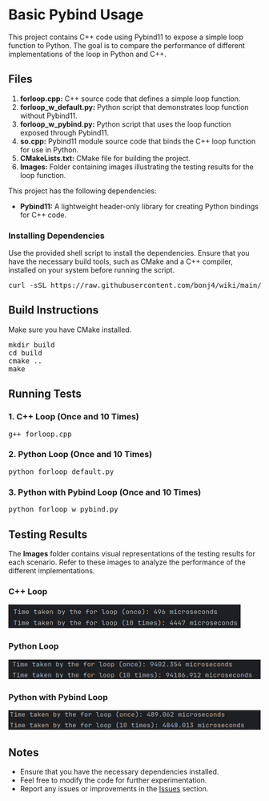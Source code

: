 <!DOCTYPE html>
<html lang="en">
<head>
    <meta charset="UTF-8">
    <meta name="viewport" content="width=device-width, initial-scale=1.0">
</head>
<body>

<h1>Basic Pybind Usage</h1>

<p>This project contains C++ code using Pybind11 to expose a simple loop function to Python. The goal is to compare the performance of different implementations of the loop in Python and C++.</p>

<h2>Files</h2>

<ol>
    <li><strong>forloop.cpp:</strong> C++ source code that defines a simple loop function.</li>
    <li><strong>forloop_w_default.py:</strong> Python script that demonstrates loop function without Pybind11.</li>
    <li><strong>forloop_w_pybind.py:</strong> Python script that uses the loop function exposed through Pybind11.</li>
    <li><strong>so.cpp:</strong> Pybind11 module source code that binds the C++ loop function for use in Python.</li>
    <li><strong>CMakeLists.txt:</strong> CMake file for building the project.</li>
    <li><strong>Images:</strong> Folder containing images illustrating the testing results for the loop function.</li>
</ol>

<p>This project has the following dependencies:</p>

<ul>
    <li><strong>Pybind11:</strong> A lightweight header-only library for creating Python bindings for C++ code.</li>
</ul>

<h3>Installing Dependencies</h3>

<p>Use the provided shell script to install the dependencies. Ensure that you have the necessary build tools, such as CMake and a C++ compiler, installed on your system before running the script.</p>

<pre>
curl -sSL https://raw.githubusercontent.com/bonj4/wiki/main/pybind11_installation.sh | bash
</pre>
<h2>Build Instructions</h2>

<p>Make sure you have CMake installed.</p>

<pre>
mkdir build
cd build
cmake ..
make
</pre>

<h2>Running Tests</h2>

<h3>1. C++ Loop (Once and 10 Times)</h3>

<pre>
g++ forloop.cpp
</pre>

<h3>2. Python Loop (Once and 10 Times)</h3>

<pre>
python forloop_default.py
</pre>

<h3>3. Python with Pybind Loop (Once and 10 Times)</h3>

<pre>
python forloop_w_pybind.py
</pre>

<h2>Testing Results</h2>

<p>The <strong>Images</strong> folder contains visual representations of the testing results for each scenario. Refer to these images to analyze the performance of the different implementations.</p>

<h3>C++ Loop</h3>
<img src="images/cpp.png" alt="C++ Loop Result">

<h3>Python Loop</h3>
<img src="images/python.png" alt="Python Loop Result">

<h3>Python with Pybind Loop</h3>
<img src="images/w_pybind.png" alt="Pybind Loop Result">

<h2>Notes</h2>

<ul>
    <li>Ensure that you have the necessary dependencies installed.</li>
    <li>Feel free to modify the code for further experimentation.</li>
    <li>Report any issues or improvements in the <a href="https://github.com/bonj4/LoopPyBinder/issues">Issues</a> section.</li>
</ul>

</body>
</html>
